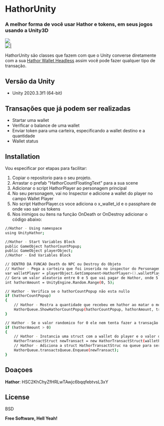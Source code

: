 # HathorUnity
### A melhor forma de você usar Hathor e tokens, em seus jogos usando a Unity3D

[![](https://hathor.network/theme/img/hathor-logo-black.png)](https://hathor.network)                       
[![|](https://upload.wikimedia.org/wikipedia/commons/1/19/Unity_Technologies_logo.svg)](https://hathor.network)

HathorUnity são classes que fazem com que o Unity converse diretamente com a sua [Hathor Wallet Headless](https://github.com/HathorNetwork/hathor-wallet-headless) assim você pode fazer qualquer tipo de transação.

## Versão da Unity 
 - Unity 2020.3.3f1 (64-bit)

## Transações que já podem ser realizadas 

- Startar uma wallet
- Verificar o balance de uma wallet
- Enviar token para uma carteira, especificando a wallet destino e a quantidade
- Wallet status

## Installation

Vou especificar por etapas para facilitar:

 1. Copiar o repositorio para o seu projeto.
 2. Arrastar o prefab "HathorCountFloatingText" para a sua scene
 3. Adicionar o script HathorPlayer ao personagem principal 
 4. No seu personagem, vai no Inspector e adicione a wallet do player no campo Wallet Player
 5. No script HathorPlayer.cs voce adiciona o x_wallet_id e o passphare de onde vao sair os tokens 
 6. Nos inimigos ou itens na função OnDeath or OnDestroy adicionar o código abaixo:
 
```sh
//Hathor - Using namespace
using UnityHathor;

//Hathor - Start Variables Block
public GameObject hathorCountPopup;
public GameObject playerObject;
//Hathor - End Variables Block
```
```sh
// DENTRO DA FUNCAO Death do NPC ou Destroy do Objeto
// Hathor - Pega a carteira que foi inserida no inspector do Personagem
var walletPlayer = playerObject.GetComponent<HathorPlayer>().walletPlayer;
// Gera um valor aleatorio entre 0 e 5 que vai pagar de Hathor, onde 5 é 0.05 em Hathor
int hathorAmount = UnityEngine.Random.Range(0, 5);

// Hathor - Verifica se o hathorCountPopup não esta nullo
if (hathorCountPopup)
{
    // Hathor - Mostra a quantidade que recebeu em hathor ao matar o monstro.
    HathorQueue.ShowHathorCountPopup(hathorCountPopup, hathorAmount, transform);
}

// Hathor - Se o valor randomico for 0 ele nem tenta fazer a transação
if (hathorAmount > 0)
{                
    // Hathor - Instancia uma struct com a wallet do player e o valor de  Hathor que ele ganhou.
    HathorTransactStruct newTransact = new HathorTransactStruct(walletPlayer, hathorAmount);
    // Hathor - Adiciona a struct HathorTransactStruc na queue para ser processada pela classe HathorQueue
    HathorQueue.transactsQueue.Enqueue(newTransact);                
}  
```
## Doaçoes

 **Hathor**: HSC2KhChyZfHRLwTAwjc6bqqfebtvsL3xY


## License

BSD

**Free Software, Hell Yeah!**

[//]: # (These are reference links used in the body of this note and get stripped out when the markdown processor does its job. There is no need to format nicely because it shouldn't be seen. Thanks SO - http://stackoverflow.com/questions/4823468/store-comments-in-markdown-syntax)

   [dill]: <https://github.com/joemccann/dillinger>
   [git-repo-url]: <https://github.com/joemccann/dillinger.git>
   [john gruber]: <http://daringfireball.net>
   [df1]: <http://daringfireball.net/projects/markdown/>
   [markdown-it]: <https://github.com/markdown-it/markdown-it>
   [Ace Editor]: <http://ace.ajax.org>
   [node.js]: <http://nodejs.org>
   [Twitter Bootstrap]: <http://twitter.github.com/bootstrap/>
   [jQuery]: <http://jquery.com>
   [@tjholowaychuk]: <http://twitter.com/tjholowaychuk>
   [express]: <http://expressjs.com>
   [AngularJS]: <http://angularjs.org>
   [Gulp]: <http://gulpjs.com>

   [PlDb]: <https://github.com/joemccann/dillinger/tree/master/plugins/dropbox/README.md>
   [PlGh]: <https://github.com/joemccann/dillinger/tree/master/plugins/github/README.md>
   [PlGd]: <https://github.com/joemccann/dillinger/tree/master/plugins/googledrive/README.md>
   [PlOd]: <https://github.com/joemccann/dillinger/tree/master/plugins/onedrive/README.md>
   [PlMe]: <https://github.com/joemccann/dillinger/tree/master/plugins/medium/README.md>
   [PlGa]: <https://github.com/RahulHP/dillinger/blob/master/plugins/googleanalytics/README.md>
